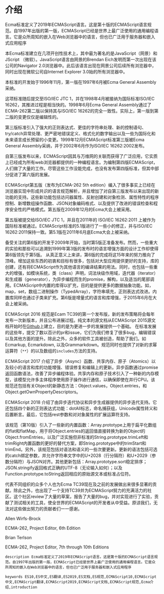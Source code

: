 # 介绍

Ecma标准定义了2019年ECMAScript语言。这是第十版的ECMAScript语言规范。自1997年出版的第一版，ECMAScript已经是世界上最广泛使用的通用编程语言。它是众所周知的嵌入在Web浏览器中的语言，但也已广泛用于服务器和嵌入式应用程序

本Ecma标准建立在几项开创性技术上，其中最为著名的是JavaScript（网景）和JScript （微软）。JavaScript语言由网景的Brendan Eich发明而第一次出现在该公司的Navigator 2.0浏览器中。此后该语言出现在网景公司后续所有浏览器中，同时出现在微软公司自Internet Explorer 3.0始的所有浏览器中。

本标准的开发始于1996年11月，第一版在1997年6月被Ecma General Assembly采纳。

这项标准随后提交至ISO/IEC JTC 1，并在1998年4月被接纳为国际标准ISO/IEC 16262，其推进过程是相当快的。1998年6月Ecma General Assembly通过了ECMA-262第二版以保持其与ISO/IEC 16262的完全一致性。实际上，第一版到第二版的变更仅仅是编辑性的。

 第三版标准引入了强大的正则表达式、更佳的字符串处理、新的控制语句、try/catch异常处理、更严密地错误定义、格式化的数字输出以及一些为国际化和未来语言成长预留的小变更。1999年12月ECMAScript标准第三版被Ecma General Assembly采纳，并于2002年6月作为ISO/IEC 16262:2002发布。

自第三版发布以来，ECMAScript因其与万维网的关联而获得了广泛应用，它实质上已经成为所有web浏览器都提供的一种编程语言。为编制第四版ECMAScript，人们做了大量的工作。尽管这些工作没能完成，也没有发布第四版标准，但其中部分促进了第六版的发展。

 ECMAScript第五版（发布为ECMA-262 5th edition）编入了很多事实上已经在浏览器实现中形成共识的语言规范解析，并且增加了对自第三版发布以来出现的新功能的支持。这些新功能包括访问器属性、反射创建和对象检测、属性特性的程序控制、新增数组操作函数、JSON对象编码格式、以及提供了改进的错误检查和程序安全性的严格模式。第五版在2009年12月的Ecma大会上被采用。

第五版被提交给ISO/IEC JTC 1，并且在2011年的 ISO/IEC 16262:2011 上被作为国际标准被通过。ECMAScript标准的5.1版进行了一些小的修正，并与ISO/IEC 16262:2011保持一致。第5.1版在2011年6月底Ecma大会上被采纳。 

备受关注的第6版的开发于2009年开始，当时第5版正准备发布。然而，一些重大的实验和那些可以追溯到1999年第3版的发布时的语言增强方面的设计工作却使得第6版领先于第5版。  从真正意义上来讲，第6版的完成将这15年来的努力推向了顶峰。增加这些东西的初衷和目标有很多，包括对大型应用提供更好的支持，库的创建，还有将ECMAScript作为其他语言的编译结果的用法。同时，也包括一些重大的增强，如模块系统，类（class）声明，词法块级作用域，迭代器（iterator）和生成器（generator），为异步编程而生的promise，解构，以及适当的尾部调用。ECMAScript中内置的库得以扩充，目的是提供更多的数据抽象功能。如，map，set，数组二进制操作（TypedArray），字符串填充，正则表达式改进。内置库同样也通过子类来扩充。第6版是增量式的语言和库增强，于2015年6月在大会上被采纳。 

ECMAScript 2016 规范是Ecam TC39的第一个发布版，新的发布策略将会每年发布一次新版本，并且公布进展过程。纯文本的源文档从ECMAScript 2015源文档开始时在[Github](https://github.com/tc39/ecma262/releases)上建立，目的是为更进一步的发展提供一个基础。 在标准发展的这些年，提交了数以百计的pr和issue，它们为我们修复了很多bug，编辑错误以及其他方面的提升。除此之外，众多的软件工具被创造，帮助了我们。如Ecmarkup, Ecmarkdown, 以及Grammarkdown。规范同时也提供了对新的求幂运算符（`**`）的以及数组的`includes`方法的支持。 

ECMAScript 2017 介绍了异步（Async）函数、共享内存、原子（Atomics）以及较小的语言和库的功能增强、错误修复和编辑上的更新。异步函数通过promise返回函数语法，改善了异步编程体验。共享内存和原子技术引入了一种新的内存模型，该模型允许多主体程序使用原子操作进行通信，以确保即使在并行CPU。该规范还包括有关Object的新静态方法：Object.values，Object.entries，和Object.getOwnPropertyDescriptors。

ECMAScript 2018 介绍了由异步迭代协议和异步生成器提供的异步迭代支持。它还包括四个新的正则表达式功能：dotAll标志，命名捕获组，Unicode属性转义和后置断言。最后，它包括rest参数和对对象属性的扩展运算符支持。

该规范（第10版）引入了一些新的内置函数：Array.prototype上用于扁平化数组的flat和flatMap，用于将Object.entries的返回值直接转换为新的Object的Object.fromEntries，以及广泛实施但非标准的String.prototype.trimLeft和trimRight内置函数的更好的替代方案，即String.prototype中的trimStart和trimEnd。另外，该规范包括对语法和语义的一些次要更新。更新的语法包括可选的catch绑定参数，并允许字符串文字中的U+2028（行分隔符）和U+2029（参数分隔符）与JSON对齐。其他更新包括：Array.prototype.sort稳定排序；JSON.stringify返回格式正确的UTF-8（无论输入如何）；以及Function.prototype.toString返回相应的原始源文本或标准占位符。

代表不同组织的众多个人也为Ecma TC39现在及之前的发展做出来很多显著的贡献。除此之外，也出现了一个支持TC39并为ECMAScript努力的充满活力的社区。这个社区review了大量的草案，报告了大量的bug，并对实现进行了实验，贡献了测试相关的工具，使全世界的ECMAScript的开发者从中受益。原谅我们，无法对这些做出努力的贡献者们一一感谢。 

Allen Wirfs-Brock

ECMA-262, Project Editor, 6th Edition

Brian Terlson

ECMA-262, Project Editor, 7th through 10th Editions 

```
description Ecma标准定义了2019年ECMAScript语言。这是第十版的ECMAScript语言规范。自1997年出版的第一版，ECMAScript已经是世界上最广泛使用的通用编程语言。它是众所周知的嵌入在Web浏览器中的语言，但也已广泛用于服务器和嵌入式应用程序
```
```
keywords ES10,ES中文,ES翻译,ES2019,ES文档,ES规范,ECMAScript10,ECMAScript中文,ECMAScript翻译,ECMAScript2019,ECMAScript文档,ECMAScript规范,Ecma介绍,introduction
```